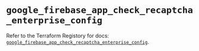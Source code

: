 # `google_firebase_app_check_recaptcha_enterprise_config`

Refer to the Terraform Registory for docs: [`google_firebase_app_check_recaptcha_enterprise_config`](https://registry.terraform.io/providers/hashicorp/google/5.21.0/docs/resources/firebase_app_check_recaptcha_enterprise_config).
